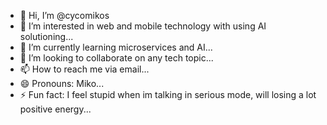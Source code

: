 - 👋 Hi, I’m @cycomikos
- 👀 I’m interested in web and mobile technology with using AI solutioning...
- 🌱 I’m currently learning microservices and AI...
- 💞️ I’m looking to collaborate on any tech topic...
- 📫 How to reach me via email...
- 😄 Pronouns: Miko...
- ⚡ Fun fact: I feel stupid when im talking in serious mode, will losing a lot positive energy...

<!---
cycomikos/cycomikos is a ✨ special ✨ repository because its `README.md` (this file) appears on your GitHub profile.
You can click the Preview link to take a look at your changes.
--->
